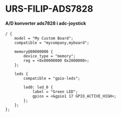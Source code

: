 # URS-FILIP-ADS7828

#### A/D konverter ads7828 i adc-joystick

```dts
/ {
    model = "My Custom Board";
    compatible = "mycompany,myboard";

    memory@80000000 {
        device_type = "memory";
        reg = <0x80000000 0x2000000>;
    };

    leds {
        compatible = "gpio-leds";

        led0: led_0 {
            label = "Green LED";
            gpios = <&gpio1 17 GPIO_ACTIVE_HIGH>;
        };
    };
};
